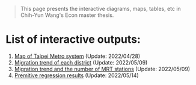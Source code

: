 
> This page presents the interactive diagrams, maps, tables, etc in Chih-Yun Wang's Econ master thesis.

# List of interactive outputs:

1. [Map of Taipei Metro system](https://chihyunwang.github.io/Taipei-Migration/interactive/mrt_map.html) (Update: 2022/04/28)
2. [Migration trend of each district](https://chihyunwang.github.io/Taipei-Migration/interactive/town_migration.html) (Update: 2022/05/09)
3. [Migration trend and the number of MRT stations](https://chihyunwang.github.io/Taipei-Migration/interactive/town_migration_MRT_relation.html) (Update: 2022/05/09)
4. [Premitive regression results](https://chihyunwang.github.io/Taipei-Migration/interactive/Premitive_regressions.html) (Update: 2022/05/14)
